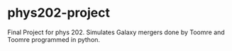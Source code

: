 # phys202-project
Final Project for phys 202. Simulates Galaxy mergers done by Toomre and Toomre programmed in python.
